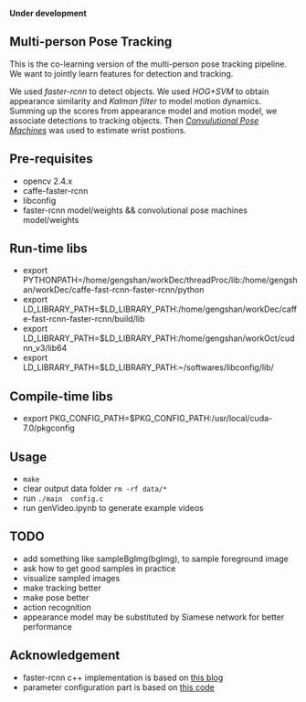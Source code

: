 **Under development**

## Multi-person Pose Tracking
This is the co-learning version of the multi-person pose tracking pipeline. We want to jointly
learn features for detection and tracking.

We used *faster-rcnn* to detect objects. We used *HOG+SVM* to obtain appearance similarity and *Kalman filter* to model motion dynamics. Summing up the scores from appearance model and motion model, we associate detections to tracking objects.  Then [*Convulutional Pose Machines*](https://github.com/shihenw/convolutional-pose-machines-release) was used to estimate wrist postions.

## Pre-requisites
- opencv 2.4.x
- caffe-faster-rcnn
- libconfig
- faster-rcnn model/weights && convolutional pose machines model/weights 

## Run-time libs
- export PYTHONPATH=/home/gengshan/workDec/threadProc/lib:/home/gengshan/workDec/caffe-fast-rcnn-faster-rcnn/python
- export LD_LIBRARY_PATH=$LD_LIBRARY_PATH:/home/gengshan/workDec/caffe-fast-rcnn-faster-rcnn/build/lib
- export LD_LIBRARY_PATH=$LD_LIBRARY_PATH:/home/gengshan/workOct/cudnn_v3/lib64
- export LD_LIBRARY_PATH=$LD_LIBRARY_PATH:~/softwares/libconfig/lib/

## Compile-time libs
- export PKG_CONFIG_PATH=$PKG_CONFIG_PATH:/usr/local/cuda-7.0/pkgconfig

## Usage
- `make`
- clear output data folder `rm -rf data/*`
- run `./main  config.c`
- run genVideo.ipynb to generate example videos 

## TODO
- add something like sampleBgImg(bgImg), to sample foreground image
- ask how to get good samples in practice
- visualize sampled images
- make tracking better
- make pose better
- action recognition
- appearance model may be substituted by Siamese network for better performance  

## Acknowledgement
- faster-rcnn c++ implementation is based on [this blog](http://blog.csdn.net/xyy19920105/article/details/50440957)
- parameter configuration part is based on [this code](https://github.com/gnebehay/HoughTrack)

